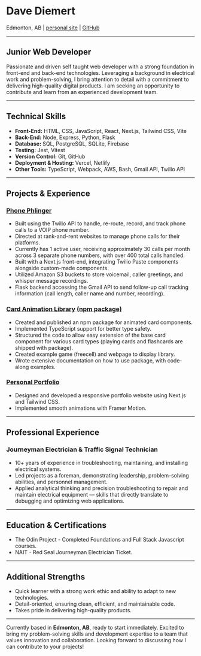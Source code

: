# Dave Diemert

Edmonton, AB | [personal site](https://www.davediemert.com) | [GitHub](https://github.com/Daver067)

---

## Junior Web Developer

Passionate and driven self taught web developer with a strong foundation in front-end and back-end technologies. Leveraging a background in electrical work and problem-solving, I bring attention to detail with a commitment to delivering high-quality digital products. I am seeking an opportunity to contribute and learn from an experienced development team.

---

## Technical Skills

- **Front-End:** HTML, CSS, JavaScript, React, Next.js, Tailwind CSS, Vite
- **Back-End:** Node, Express, Python, Flask
- **Database:** SQL, PostgreSQL, SQLite, Firebase
- **Testing:** Jest, Vitest
- **Version Control:** Git, GitHub
- **Deployment & Hosting:** Vercel, Netlify
- **Other Tools:** TypeScript, Webpack, AWS, Bash, Gmail API, Twilio API

---

## Projects & Experience

### [Phone Phlinger](https://phlinger-frontend-paste.vercel.app/)

- Built using the Twilio API to handle, re-route, record, and track phone calls to a VOIP phone number.
- Directed at rank-and-rent websites to manage phone calls for their platforms.
- Currently has 1 active user, receiving approximately 30 calls per month across 3 separate phone numbers, with over 400 total calls handled.
- Built with a Next.js front-end, integrating Twilio Paste components alongside custom-made components.
- Utilized Amazon S3 buckets to store voicemail, caller greetings, and whisper message recordings.
- Flask backend accessing the Gmail API to send follow-up call tracking information (call length, caller name and number, recording).

### [Card Animation Library](https://card-factory.info) [(npm package)](https://www.npmjs.com/package/card-factory)

- Created and published an npm package for animated card components.
- Implemented TypeScript support for better type safety.
- Structured the code to allow easy extension of the base card component for various card types (playing cards and flashcards are shipped with package).
- Created example game (freecell) and webpage to display library.
- Wrote extensive documentation on how to use package, with code-along examples.

### [Personal Portfolio](https://www.davediemert.com)

- Designed and developed a responsive portfolio website using Next.js and Tailwind CSS.
- Implemented smooth animations with Framer Motion.

---

## Professional Experience

### Journeyman Electrician & Traffic Signal Technician

- 10+ years of experience in troubleshooting, maintaining, and installing electrical systems.
- Led projects as a foreman, demonstrating leadership, problem-solving abilities, and personnel management.
- Applied analytical thinking and precision troubleshooting to repair and maintain electrical equipment — skills that directly translate to debugging and optimizing web applications.

---

## Education & Certifications

- The Odin Project - Completed Foundations and Full Stack Javascript courses.
- NAIT - Red Seal Journeyman Electrician Ticket.

---

## Additional Strengths

- Quick learner with a strong work ethic and ability to adapt to new technologies.
- Detail-oriented, ensuring clean, efficient, and maintainable code.
- Takes pride in delivering high-quality products.

---

Currently based in **Edmonton, AB**, ready to start immediately. Excited to bring my problem-solving skills and development expertise to a team that values innovation and collaboration. Looking forward to discussing how I can contribute to your projects!
